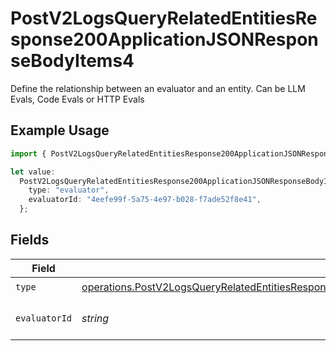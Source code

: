 # PostV2LogsQueryRelatedEntitiesResponse200ApplicationJSONResponseBodyItems4

Define the relationship between an evaluator and an entity. Can be LLM Evals, Code Evals or HTTP Evals

## Example Usage

```typescript
import { PostV2LogsQueryRelatedEntitiesResponse200ApplicationJSONResponseBodyItems4 } from "orq-poc-typescript-multi-env-version/models/operations";

let value:
  PostV2LogsQueryRelatedEntitiesResponse200ApplicationJSONResponseBodyItems4 = {
    type: "evaluator",
    evaluatorId: "4eefe99f-5a75-4e97-b028-f7ade52f8e41",
  };
```

## Fields

| Field                                                                                                                                                                                                                | Type                                                                                                                                                                                                                 | Required                                                                                                                                                                                                             | Description                                                                                                                                                                                                          |
| -------------------------------------------------------------------------------------------------------------------------------------------------------------------------------------------------------------------- | -------------------------------------------------------------------------------------------------------------------------------------------------------------------------------------------------------------------- | -------------------------------------------------------------------------------------------------------------------------------------------------------------------------------------------------------------------- | -------------------------------------------------------------------------------------------------------------------------------------------------------------------------------------------------------------------- |
| `type`                                                                                                                                                                                                               | [operations.PostV2LogsQueryRelatedEntitiesResponse200ApplicationJSONResponseBodyItems1Evals74Type](../../models/operations/postv2logsqueryrelatedentitiesresponse200applicationjsonresponsebodyitems1evals74type.md) | :heavy_check_mark:                                                                                                                                                                                                   | N/A                                                                                                                                                                                                                  |
| `evaluatorId`                                                                                                                                                                                                        | *string*                                                                                                                                                                                                             | :heavy_check_mark:                                                                                                                                                                                                   | The id of the resource                                                                                                                                                                                               |